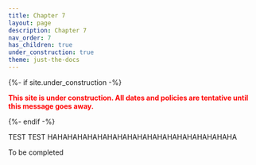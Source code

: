 ```yaml
---
title: Chapter 7
layout: page
description: Chapter 7
nav_order: 7
has_children: true
under_construction: true
theme: just-the-docs
---
```


{%- if site.under_construction -%}

<p class="warning" style="color:red">
<b><span style="color: red">This site is under construction. All dates and policies are tentative until this message goes away.</span></b>
</p>
{%- endif -%}

TEST TEST HAHAHAHAHAHAHAHAHAHAHAHAHAHAHAHAHAHAHA

To be completed